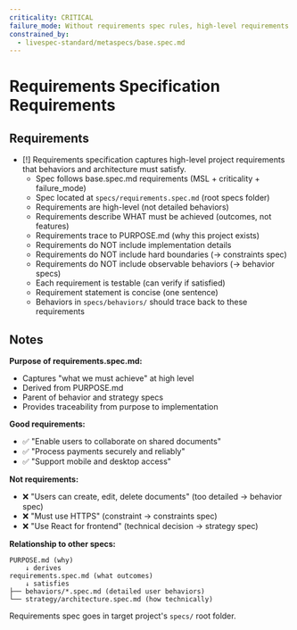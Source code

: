 ```yaml
---
criticality: CRITICAL
failure_mode: Without requirements spec rules, high-level requirements become detailed behaviors or mix with constraints
constrained_by:
  - livespec-standard/metaspecs/base.spec.md
---
```


# Requirements Specification Requirements

## Requirements
- [!] Requirements specification captures high-level project requirements that behaviors and architecture must satisfy.
  - Spec follows base.spec.md requirements (MSL + criticality + failure_mode)
  - Spec located at `specs/requirements.spec.md` (root specs folder)
  - Requirements are high-level (not detailed behaviors)
  - Requirements describe WHAT must be achieved (outcomes, not features)
  - Requirements trace to PURPOSE.md (why this project exists)
  - Requirements do NOT include implementation details
  - Requirements do NOT include hard boundaries (→ constraints spec)
  - Requirements do NOT include observable behaviors (→ behavior specs)
  - Each requirement is testable (can verify if satisfied)
  - Requirement statement is concise (one sentence)
  - Behaviors in `specs/behaviors/` should trace back to these requirements

## Notes

**Purpose of requirements.spec.md:**
- Captures "what we must achieve" at high level
- Derived from PURPOSE.md
- Parent of behavior and strategy specs
- Provides traceability from purpose to implementation

**Good requirements:**
- ✅ "Enable users to collaborate on shared documents"
- ✅ "Process payments securely and reliably"
- ✅ "Support mobile and desktop access"

**Not requirements:**
- ❌ "Users can create, edit, delete documents" (too detailed → behavior spec)
- ❌ "Must use HTTPS" (constraint → constraints spec)
- ❌ "Use React for frontend" (technical decision → strategy spec)

**Relationship to other specs:**
```
PURPOSE.md (why)
    ↓ derives
requirements.spec.md (what outcomes)
    ↓ satisfies
├── behaviors/*.spec.md (detailed user behaviors)
└── strategy/architecture.spec.md (how technically)
```

Requirements spec goes in target project's `specs/` root folder.
